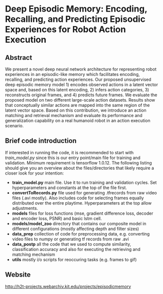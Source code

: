 #  Deep Episodic Memory: Encoding, Recalling, and Predicting Episodic Experiences for Robot Action Execution
## Abstract
We present a novel deep neural network architecture for representing robot experiences in an episodic-like memory which facilitates encoding, recalling, and predicting action experiences. Our proposed unsupervised deep episodic memory model 1) encodes observed actions in a latent vector space and, based on this latent encoding, 2) infers action categories, 3) reconstructs original frames, and 4) predicts future frames. We evaluate the proposed model on two different large-scale action datasets. Results show that conceptually similar actions are mapped into the same region of the latent vector space. Based on this contribution, we introduce an action matching and retrieval mechanism and evaluate its performance and generalization capability on a real humanoid robot in an action execution scenario.

## Brief code introduction
If interested in running the code, it is recommended to start with _train_model.py_ since this is our entry point/main file for training and validation. Minimum requirement is tensorflow 1.0.12. The following listing should give you an overview about the files/directories that likely require a closer look for your intention:
+ **train_model.py**
  main file. Use it to run training and validation cycles. Set hyperparameters and constants at the top of the file first.
+ **convertToRecords.py**
  file used for generating .tfrecords from raw video files (.avi mostly). Also includes code for selecting frames equally distributed over the entire playtime. Hyperparameters at the top allow adjustments.
+ **models**
  files for loss functions (mse, gradient difference loss, decoder and encoder loss, PSNR) and basic lstm cell.
+ **models/model_zoo**
  directory that contains our composite model in different configurations (mostly affecting depth and filter sizes)
+ **data_prep**
  collection of code for preprocessing data, e.g. converting video files to numpy or generating tf records from raw .avi
+ **data_postp**
  all the code that we used to compute similarity, classification accuracy and also for executing the retrieving and matching mechanism
+ **utils**
  mostly i/o scripts for reoccuring tasks (e.g. frames to gif)


## Website
http://h2t-projects.webarchiv.kit.edu/projects/episodicmemory
